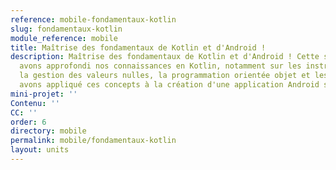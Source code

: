 ```yaml
---
reference: mobile-fondamentaux-kotlin
slug: fondamentaux-kotlin
module_reference: mobile
title: Maîtrise des fondamentaux de Kotlin et d'Android !
description: Maîtrise des fondamentaux de Kotlin et d'Android ! Cette semaine, nous
  avons approfondi nos connaissances en Kotlin, notamment sur les instructions conditionnelles,
  la gestion des valeurs nulles, la programmation orientée objet et les lambdas. Nous
  avons appliqué ces concepts à la création d'une application Android simple.
mini-projet: ''
Contenu: ''
CC: ''
order: 6
directory: mobile
permalink: mobile/fondamentaux-kotlin
layout: units
---
```

